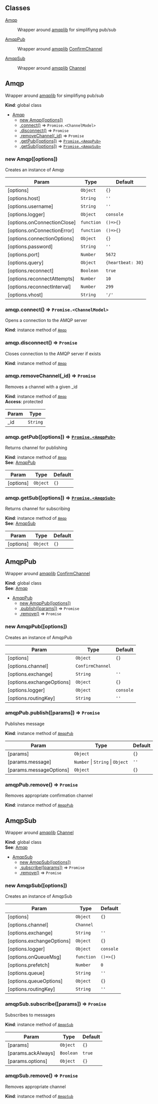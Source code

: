 ## Classes

<dl>
<dt><a href="#Amqp">Amqp</a></dt>
<dd><p>Wrapper around <a href="http://www.squaremobius.net/amqp.node/">amqplib</a> for simplifiyng pub/sub</p>
</dd>
<dt><a href="#AmqpPub">AmqpPub</a></dt>
<dd><p>Wrapper around <a href="http://www.squaremobius.net/amqp.node/">amqplib</a>
<a href="http://www.squaremobius.net/amqp.node/channel_api.html#confirmchannel">ConfirmChannel</a></p>
</dd>
<dt><a href="#AmqpSub">AmqpSub</a></dt>
<dd><p>Wrapper around <a href="http://www.squaremobius.net/amqp.node/">amqplib</a>
<a href="http://www.squaremobius.net/amqp.node/channel_api.html#channel">Channel</a></p>
</dd>
</dl>

<a name="Amqp"></a>

## Amqp
Wrapper around [amqplib](http://www.squaremobius.net/amqp.node/) for simplifiyng pub/sub

**Kind**: global class  

* [Amqp](#Amqp)
    * [new Amqp([options])](#new_Amqp_new)
    * [.connect()](#Amqp+connect) ⇒ <code>Promise.&lt;ChannelModel&gt;</code>
    * [.disconnect()](#Amqp+disconnect) ⇒ <code>Promise</code>
    * [.removeChannel(_id)](#Amqp+removeChannel) ⇒ <code>Promise</code>
    * [.getPub([options])](#Amqp+getPub) ⇒ [<code>Promise.&lt;AmqpPub&gt;</code>](#AmqpPub)
    * [.getSub([options])](#Amqp+getSub) ⇒ [<code>Promise.&lt;AmqpSub&gt;</code>](#AmqpSub)

<a name="new_Amqp_new"></a>

### new Amqp([options])
Creates an instance of Amqp


| Param | Type | Default |
| --- | --- | --- |
| [options] | <code>Object</code> | <code>{}</code> | 
| [options.host] | <code>String</code> | <code>&#x27;&#x27;</code> | 
| [options.username] | <code>String</code> | <code>&#x27;&#x27;</code> | 
| [options.logger] | <code>Object</code> | <code>console</code> | 
| [options.onConnectionClose] | <code>function</code> | <code>()&#x3D;&gt;{}</code> | 
| [options.onConnectionError] | <code>function</code> | <code>()&#x3D;&gt;{}</code> | 
| [options.connectionOptions] | <code>Object</code> | <code>{}</code> | 
| [options.password] | <code>String</code> | <code>&#x27;&#x27;</code> | 
| [options.port] | <code>Number</code> | <code>5672</code> | 
| [options.query] | <code>Object</code> | <code>{heartbeat: 30}</code> | 
| [options.reconnect] | <code>Boolean</code> | <code>true</code> | 
| [options.reconnectAttempts] | <code>Number</code> | <code>10</code> | 
| [options.reconnectInterval] | <code>Number</code> | <code>299</code> | 
| [options.vhost] | <code>String</code> | <code>&#x27;/&#x27;</code> | 

<a name="Amqp+connect"></a>

### amqp.connect() ⇒ <code>Promise.&lt;ChannelModel&gt;</code>
Opens a connection to the AMQP server

**Kind**: instance method of [<code>Amqp</code>](#Amqp)  
<a name="Amqp+disconnect"></a>

### amqp.disconnect() ⇒ <code>Promise</code>
Closes connection to the AMQP server if exists

**Kind**: instance method of [<code>Amqp</code>](#Amqp)  
<a name="Amqp+removeChannel"></a>

### amqp.removeChannel(_id) ⇒ <code>Promise</code>
Removes a channel with a given _id

**Kind**: instance method of [<code>Amqp</code>](#Amqp)  
**Access**: protected  

| Param | Type |
| --- | --- |
| _id | <code>String</code> | 

<a name="Amqp+getPub"></a>

### amqp.getPub([options]) ⇒ [<code>Promise.&lt;AmqpPub&gt;</code>](#AmqpPub)
Returns channel for publishing

**Kind**: instance method of [<code>Amqp</code>](#Amqp)  
**See**: [AmqpPub](#AmqpPub)  

| Param | Type | Default |
| --- | --- | --- |
| [options] | <code>Object</code> | <code>{}</code> | 

<a name="Amqp+getSub"></a>

### amqp.getSub([options]) ⇒ [<code>Promise.&lt;AmqpSub&gt;</code>](#AmqpSub)
Returns channel for subscribing

**Kind**: instance method of [<code>Amqp</code>](#Amqp)  
**See**: [AmqpSub](#AmqpSub)  

| Param | Type | Default |
| --- | --- | --- |
| [options] | <code>Object</code> | <code>{}</code> | 

<a name="AmqpPub"></a>

## AmqpPub
Wrapper around [amqplib](http://www.squaremobius.net/amqp.node/)
[ConfirmChannel](http://www.squaremobius.net/amqp.node/channel_api.html#confirmchannel)

**Kind**: global class  
**See**: [Amqp](#Amqp)  

* [AmqpPub](#AmqpPub)
    * [new AmqpPub([options])](#new_AmqpPub_new)
    * [.publish([params])](#AmqpPub+publish) ⇒ <code>Promise</code>
    * [.remove()](#AmqpPub+remove) ⇒ <code>Promise</code>

<a name="new_AmqpPub_new"></a>

### new AmqpPub([options])
Creates an instance of AmqpPub


| Param | Type | Default |
| --- | --- | --- |
| [options] | <code>Object</code> | <code>{}</code> | 
| [options.channel] | <code>ConfirmChannel</code> | <code></code> | 
| [options.exchange] | <code>String</code> | <code>&#x27;&#x27;</code> | 
| [options.exchangeOptions] | <code>Object</code> | <code>{}</code> | 
| [options.logger] | <code>Object</code> | <code>console</code> | 
| [options.routingKey] | <code>String</code> | <code>&#x27;&#x27;</code> | 

<a name="AmqpPub+publish"></a>

### amqpPub.publish([params]) ⇒ <code>Promise</code>
Publishes message

**Kind**: instance method of [<code>AmqpPub</code>](#AmqpPub)  

| Param | Type | Default |
| --- | --- | --- |
| [params] | <code>Object</code> | <code>{}</code> | 
| [params.message] | <code>Number</code> \| <code>String</code> \| <code>Object</code> | <code>&#x27;&#x27;</code> | 
| [params.messageOptions] | <code>Object</code> | <code>{}</code> | 

<a name="AmqpPub+remove"></a>

### amqpPub.remove() ⇒ <code>Promise</code>
Removes appropriate confirmation channel

**Kind**: instance method of [<code>AmqpPub</code>](#AmqpPub)  
<a name="AmqpSub"></a>

## AmqpSub
Wrapper around [amqplib](http://www.squaremobius.net/amqp.node/)
[Channel](http://www.squaremobius.net/amqp.node/channel_api.html#channel)

**Kind**: global class  
**See**: [Amqp](#Amqp)  

* [AmqpSub](#AmqpSub)
    * [new AmqpSub([options])](#new_AmqpSub_new)
    * [.subscribe([params])](#AmqpSub+subscribe) ⇒ <code>Promise</code>
    * [.remove()](#AmqpSub+remove) ⇒ <code>Promise</code>

<a name="new_AmqpSub_new"></a>

### new AmqpSub([options])
Creates an instance of AmqpSub


| Param | Type | Default |
| --- | --- | --- |
| [options] | <code>Object</code> | <code>{}</code> | 
| [options.channel] | <code>Channel</code> | <code></code> | 
| [options.exchange] | <code>String</code> | <code>&#x27;&#x27;</code> | 
| [options.exchangeOptions] | <code>Object</code> | <code>{}</code> | 
| [options.logger] | <code>Object</code> | <code>console</code> | 
| [options.onQueueMsg] | <code>function</code> | <code>()&#x3D;&gt;{}</code> | 
| [options.prefetch] | <code>Number</code> | <code>0</code> | 
| [options.queue] | <code>String</code> | <code>&#x27;&#x27;</code> | 
| [options.queueOptions] | <code>Object</code> | <code>{}</code> | 
| [options.routingKey] | <code>String</code> | <code>&#x27;&#x27;</code> | 

<a name="AmqpSub+subscribe"></a>

### amqpSub.subscribe([params]) ⇒ <code>Promise</code>
Subscribes to messages

**Kind**: instance method of [<code>AmqpSub</code>](#AmqpSub)  

| Param | Type | Default |
| --- | --- | --- |
| [params] | <code>Object</code> | <code>{}</code> | 
| [params.ackAlways] | <code>Boolean</code> | <code>true</code> | 
| [params.options] | <code>Object</code> | <code>{}</code> | 

<a name="AmqpSub+remove"></a>

### amqpSub.remove() ⇒ <code>Promise</code>
Removes appropriate channel

**Kind**: instance method of [<code>AmqpSub</code>](#AmqpSub)  
